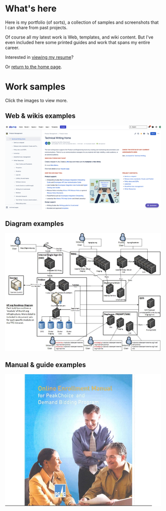 # What's here

Here is my portfolio (of sorts), a collection of samples and screenshots 
that I can share from past projects.

Of course all my latest work is Web, templates, and wiki content. 
But I've even included here some printed guides
and work that spans my entire career.


Interested in [viewing my resume](./resume.md)? 

Or [return to the home page](https://aeabreu.github.io/).

# Work samples

Click the images to view more.

## Web & wikis examples

![Tech writing wiki homepage](./media/TechWritingHomewiki.png "https://drive.google.com/drive/folders/0BxR9jVUkYVXnbkdzZ3RuYVlybzQ?resourcekey=0-XewCt1PnU73T7iTqNkLRGg&usp=drive_link")

## Diagram examples

![KP Roadmap Diagram](./media/KPRoadmap.jpg "https://drive.google.com/drive/folders/0BxR9jVUkYVXnbkxzQm9tRVNxcjg?resourcekey=0-fH2CRgsuK8OuMsnSQq2h7g&usp=drive_link")

## Manual & guide examples

![PGE manual cover page](./media/PGEManualCover.jpg "https://drive.google.com/drive/folders/0BxR9jVUkYVXnVFpfVmtNS2hlVVE?resourcekey=0-94gzZRaR_1XjO1e0W303MA&usp=drive_link")
